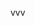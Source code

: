 <!--
 * @Description: 
 * @Author: 李大玄
 * @Date: 2022-04-07 16:51:41
 * @FilePath: /vuePress-web-view/docs/jquery/2.md
-->
vvv